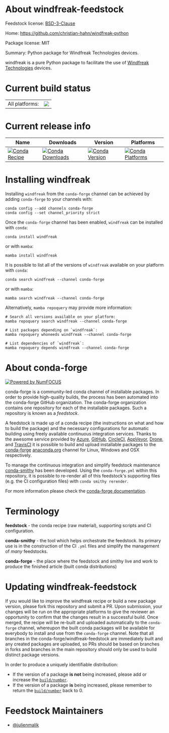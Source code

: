 About windfreak-feedstock
=========================

Feedstock license: [BSD-3-Clause](https://github.com/conda-forge/windfreak-feedstock/blob/main/LICENSE.txt)

Home: https://github.com/christian-hahn/windfreak-python

Package license: MIT

Summary: Python package for Windfreak Technologies devices.

windfreak is a pure Python package to facilitate the use
of [Windfreak Technologies](https://windfreaktech.com) devices.


Current build status
====================


<table><tr><td>All platforms:</td>
    <td>
      <a href="https://dev.azure.com/conda-forge/feedstock-builds/_build/latest?definitionId=16263&branchName=main">
        <img src="https://dev.azure.com/conda-forge/feedstock-builds/_apis/build/status/windfreak-feedstock?branchName=main">
      </a>
    </td>
  </tr>
</table>

Current release info
====================

| Name | Downloads | Version | Platforms |
| --- | --- | --- | --- |
| [![Conda Recipe](https://img.shields.io/badge/recipe-windfreak-green.svg)](https://anaconda.org/conda-forge/windfreak) | [![Conda Downloads](https://img.shields.io/conda/dn/conda-forge/windfreak.svg)](https://anaconda.org/conda-forge/windfreak) | [![Conda Version](https://img.shields.io/conda/vn/conda-forge/windfreak.svg)](https://anaconda.org/conda-forge/windfreak) | [![Conda Platforms](https://img.shields.io/conda/pn/conda-forge/windfreak.svg)](https://anaconda.org/conda-forge/windfreak) |

Installing windfreak
====================

Installing `windfreak` from the `conda-forge` channel can be achieved by adding `conda-forge` to your channels with:

```
conda config --add channels conda-forge
conda config --set channel_priority strict
```

Once the `conda-forge` channel has been enabled, `windfreak` can be installed with `conda`:

```
conda install windfreak
```

or with `mamba`:

```
mamba install windfreak
```

It is possible to list all of the versions of `windfreak` available on your platform with `conda`:

```
conda search windfreak --channel conda-forge
```

or with `mamba`:

```
mamba search windfreak --channel conda-forge
```

Alternatively, `mamba repoquery` may provide more information:

```
# Search all versions available on your platform:
mamba repoquery search windfreak --channel conda-forge

# List packages depending on `windfreak`:
mamba repoquery whoneeds windfreak --channel conda-forge

# List dependencies of `windfreak`:
mamba repoquery depends windfreak --channel conda-forge
```


About conda-forge
=================

[![Powered by
NumFOCUS](https://img.shields.io/badge/powered%20by-NumFOCUS-orange.svg?style=flat&colorA=E1523D&colorB=007D8A)](https://numfocus.org)

conda-forge is a community-led conda channel of installable packages.
In order to provide high-quality builds, the process has been automated into the
conda-forge GitHub organization. The conda-forge organization contains one repository
for each of the installable packages. Such a repository is known as a *feedstock*.

A feedstock is made up of a conda recipe (the instructions on what and how to build
the package) and the necessary configurations for automatic building using freely
available continuous integration services. Thanks to the awesome service provided by
[Azure](https://azure.microsoft.com/en-us/services/devops/), [GitHub](https://github.com/),
[CircleCI](https://circleci.com/), [AppVeyor](https://www.appveyor.com/),
[Drone](https://cloud.drone.io/welcome), and [TravisCI](https://travis-ci.com/)
it is possible to build and upload installable packages to the
[conda-forge](https://anaconda.org/conda-forge) [anaconda.org](https://anaconda.org/)
channel for Linux, Windows and OSX respectively.

To manage the continuous integration and simplify feedstock maintenance
[conda-smithy](https://github.com/conda-forge/conda-smithy) has been developed.
Using the ``conda-forge.yml`` within this repository, it is possible to re-render all of
this feedstock's supporting files (e.g. the CI configuration files) with ``conda smithy rerender``.

For more information please check the [conda-forge documentation](https://conda-forge.org/docs/).

Terminology
===========

**feedstock** - the conda recipe (raw material), supporting scripts and CI configuration.

**conda-smithy** - the tool which helps orchestrate the feedstock.
                   Its primary use is in the construction of the CI ``.yml`` files
                   and simplify the management of *many* feedstocks.

**conda-forge** - the place where the feedstock and smithy live and work to
                  produce the finished article (built conda distributions)


Updating windfreak-feedstock
============================

If you would like to improve the windfreak recipe or build a new
package version, please fork this repository and submit a PR. Upon submission,
your changes will be run on the appropriate platforms to give the reviewer an
opportunity to confirm that the changes result in a successful build. Once
merged, the recipe will be re-built and uploaded automatically to the
`conda-forge` channel, whereupon the built conda packages will be available for
everybody to install and use from the `conda-forge` channel.
Note that all branches in the conda-forge/windfreak-feedstock are
immediately built and any created packages are uploaded, so PRs should be based
on branches in forks and branches in the main repository should only be used to
build distinct package versions.

In order to produce a uniquely identifiable distribution:
 * If the version of a package **is not** being increased, please add or increase
   the [``build/number``](https://docs.conda.io/projects/conda-build/en/latest/resources/define-metadata.html#build-number-and-string).
 * If the version of a package **is** being increased, please remember to return
   the [``build/number``](https://docs.conda.io/projects/conda-build/en/latest/resources/define-metadata.html#build-number-and-string)
   back to 0.

Feedstock Maintainers
=====================

* [@julienmalik](https://github.com/julienmalik/)

